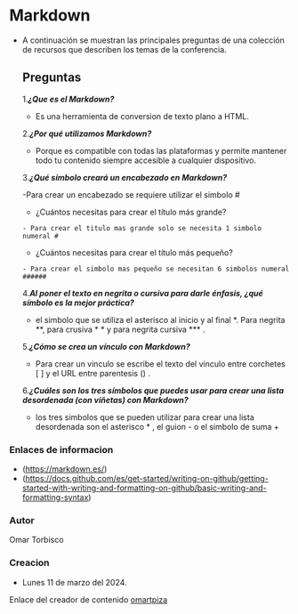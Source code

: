 # Markdown

- A continuación se muestran las principales preguntas de una colección de recursos que describen los temas de la conferencia.
  
  ## **Preguntas**
  
   1.***¿Que es el Markdown?***
    - Es una herramienta de conversion de texto plano a HTML.
    
   2.***¿Por qué utilizamos Markdown?***
    - Porque es compatible con todas las plataformas y permite mantener todo tu contenido siempre accesible a cualquier dispositivo.
    
   3.***¿Qué símbolo creará un encabezado en Markdown?***
  
    -Para crear un encabezado se requiere utilizar el simbolo #
  
     - ¿Cuántos necesitas para crear el título más grande?
       
      - Para crear el titulo mas grande solo se necesita 1 simbolo numeral #
       
     - ¿Cuántos necesitas para crear el título más pequeño?
       
      - Para crear el simbolo mas pequeño se necesitan 6 simbolos numeral ###### 
  
   4.***Al poner el texto en negrita o cursiva para darle énfasis, ¿qué símbolo es la mejor práctica?***
    - el simbolo que se utiliza el asterisco al inicio y al final *. Para negrita **, para crusiva * * y para negrita cursiva *** .
    
   5.***¿Cómo se crea un vínculo con Markdown?***
    - Para crear un vinculo se escribe el texto del vinculo entre corchetes [ ] y el URL entre parentesis () .
      
   6.***¿Cuáles son los tres símbolos que puedes usar para crear una lista desordenada (con viñetas) con Markdown?***
    - los tres simbolos que se pueden utilizar para crear una lista desordenada son el asterisco * , el guion - o el simbolo de suma +

### Enlaces de informacion
- (https://markdown.es/)
- (https://docs.github.com/es/get-started/writing-on-github/getting-started-with-writing-and-formatting-on-github/basic-writing-and-formatting-syntax)

### Autor
Omar Torbisco

### Creacion
- Lunes 11 de marzo del 2024.

Enlace del creador de contenido [omartpiza](https://omartpiza.github.io/markdown/)
